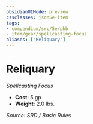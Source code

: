 ```yaml
---
obsidianUIMode: preview
cssclasses: json5e-item
tags:
- compendium/src/5e/phb
- item/gear/spellcasting-focus
aliases: ["Reliquary"]
---
```

# Reliquary
*Spellcasting Focus*  

- **Cost**: 5 gp
- **Weight**: 2.0 lbs.

*Source: SRD / Basic Rules*